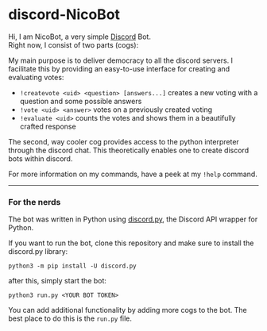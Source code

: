 # discord-NicoBot
Hi, I am NicoBot, a very simple [Discord](https://discordapp.com) Bot.  
Right now, I consist of two parts (cogs):

My main purpose is to deliver democracy to all the discord servers.
I facilitate this by providing an easy-to-use interface for creating and evaluating votes:

* `!createvote <uid> <question> [answers...]` creates a new voting with a question and some possible answers
* `!vote <uid> <answer>` votes on a previously created voting
* `!evaluate <uid>` counts the votes and shows them in a beautifully crafted response

The second, way cooler cog provides access to the python interpreter through the discord chat. This theoretically enables one to create discord bots within discord.

For more information on my commands, have a peek at my `!help` command.

---

### For the nerds

The bot was written in Python using [discord.py](https://github.com/Rapptz/discord.py), the Discord API wrapper for Python.

If you want to run the bot, clone this repository and make sure to install the discord.py library:
```
python3 -m pip install -U discord.py
```
after this, simply start the bot:
```
python3 run.py <YOUR BOT TOKEN>
```

You can add additional functionality by adding more cogs to the bot. The best place to do this is the `run.py` file.
